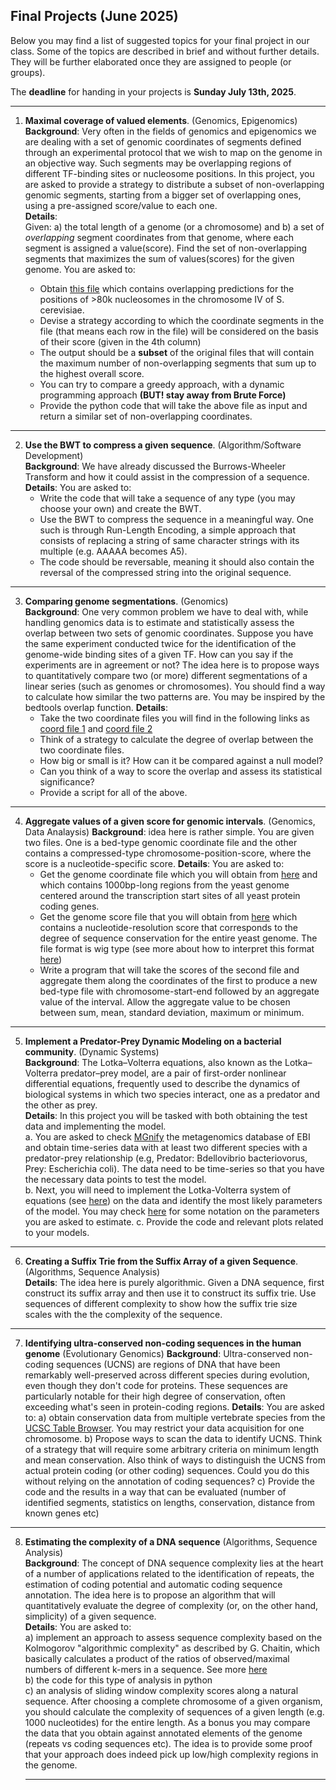 ## Final Projects (June 2025)

Below you may find a list of suggested topics for your final project in our class.
Some of the topics are described in brief and without further details.
They will be further elaborated once they are assigned to people (or groups).

The **deadline** for handing in your projects is **Sunday July 13th, 2025**.

---
1. **Maximal coverage of valued elements**. (Genomics, Epigenomics)  
   **Background**: Very often in the fields of genomics and epigenomics we are dealing with a set of genomic coordinates of segments defined through an experimental protocol that we wish to map on the genome in an objective way. Such segments may be overlapping regions of different TF-binding sites or nucleosome positions. In this project, you are asked to provide a strategy to distribute a subset of non-overlapping genomic segments, starting from a bigger set of overlapping ones, using a pre-assigned score/value to each one.   
   **Details**:  
   Given: a) the total length of a genome (or a chromosome) and b) a set of _overlapping_ segment coordinates from that genome, where each segment is assigned a value(score). Find the set of non-overlapping segments that maximizes the sum of values(scores) for the given genome.
   You are asked to:

   * Obtain [this file](https://www.dropbox.com/scl/fi/t1uvn8xfwavlo6jmt1cx1/sacCer3_chrIV_nucs_overlapping.bed?dl=0&rlkey=vuyfn519sqsp3wnns89nsdlal) which contains overlapping predictions for the positions of >80k nucleosomes in the chromosome IV of S. cerevisiae.
   * Devise a strategy according to which the coordinate segments in the file (that means each row in the file) will be considered on the basis of their score (given in the 4th column)
   * The output should be a **subset** of the original files that will contain the maximum number of non-overlapping segments that sum up to the highest overall score.
   * You can try to compare a greedy approach, with a dynamic programming approach **(BUT! stay away from Brute Force)**
   * Provide the python code that will take the above file as input and return a similar set of non-overlapping coordinates.

---

2. **Use the BWT to compress a given sequence**. (Algorithm/Software Development)  
   **Background**: We have already discussed the Burrows-Wheeler Transform and how it could assist in the compression of a sequence. 
   **Details**:
   You are asked to:  
   * Write the code that will take a sequence of any type (you may choose your own) and create the BWT.
   * Use the BWT to compress the sequence in a meaningful way. One such is through Run-Length Encoding, a simple approach that consists of replacing a string of same character strings with its multiple (e.g. AAAAA becomes A5).
   * The code should be reversable, meaning it should also contain the reversal of the compressed string into the original sequence.
  
---

3. **Comparing genome segmentations**. (Genomics)  
   **Background**: One very common problem we have to deal with, while handling genomics data is to estimate and statistically assess the overlap between two sets of genomic coordinates. Suppose you have the same experiment conducted twice for the identification of the genome-wide binding sites of a given TF. How can you say if the experiments are in agreement or not? The idea here is to propose ways to quantitatively compare two (or more) different segmentations of a linear series (such as genomes or chromosomes). You should find a way to calculate how similar the two patterns are. You may be inspired by the bedtools overlap function.
   **Details**:
   * Take the two coordinate files you will find in the following links as [coord file 1](https://www.dropbox.com/scl/fi/8f6bngwk79ndlqtdi681k/NewRun_MAC1_t4.bed?rlkey=bwqugj7tujm0rkl9la7nqewho&st=0o31va86&dl=0) and [coord file 2](https://www.dropbox.com/scl/fi/sffd3acvrulg40jvce8z3/NewRun_AFT1_t4.bed?rlkey=f43phaxa0tc4ye4l61bytrgz8&st=c4ljukhs&dl=0)
   * Think of a strategy to calculate the degree of overlap between the two coordinate files.
   * How big or small is it? How can it be compared against a null model?
   * Can you think of a way to score the overlap and assess its statistical significance?
   * Provide a script for all of the above.

---

4. **Aggregate values of a given score for genomic intervals**. (Genomics, Data Analaysis)
   **Background**: idea here is rather simple. You are given two files. One is a bed-type genomic coordinate file and the other contains a compressed-type chromosome-position-score, where the score is a nucleotide-specific score. 
**Details**: You are asked to:
   * Get the genome coordinate file which you will obtain from [here](https://www.dropbox.com/scl/fi/6fc8stk76dg2vm93p85pn/saccer2_refseq_genes_TSS_plusmin500.bed?dl=0&rlkey=x9expw5ae08odk1fiyzcfp1ct) and which contains 1000bp-long regions from the yeast genome centered around the transcription start sites of all yeast protein coding genes.
   * Get the genome score file that you will obtain from [here](https://www.dropbox.com/scl/fi/ordt8x4lh325nln6cel8w/sacCer2_phCons.wig?dl=0&rlkey=6a5ay1t02fqhe70w88puv0kq8) which contains a nucleotide-resolution score that corresponds to the degree of sequence conservation for the entire yeast genome. The file format is wig type (see more about how to interpret this format [here](https://www.ensembl.org/info/website/upload/wig.html#:~:text=A%20WIG%20file%20consists%20of,formatting%20options%3A%20fixedStep%20and%20variableStep))
   * Write a program that will take the scores of the second file and aggregate them along the coordinates of the first to produce a new bed-type file with chromosome-start-end followed by an aggregate value of the interval. Allow the aggregate value to be chosen between sum, mean, standard deviation, maximum or minimum. 
  
---

5. **Implement a Predator-Prey Dynamic Modeling on a bacterial community**. (Dynamic Systems)  
   **Background**: The Lotka–Volterra equations, also known as the Lotka–Volterra predator–prey model, are a pair of first-order nonlinear differential equations, frequently used to describe the dynamics of biological systems in which two species interact, one as a predator and the other as prey.   
   **Details**: In this project you will be tasked with both obtaining the test data and implementing the model.   
   a. You are asked to check [MGnify](https://www.ebi.ac.uk/metagenomics) the metagenomics database of EBI and obtain time-series data with at least two different species with a predator-prey relationship (e.g, Predator: Bdellovibrio bacteriovorus, Prey: Escherichia coli). The data need to be time-series so that you have the necessary data points to test the model.  
   b. Next, you will need to implement the Lotka-Volterra system of equations (see [here](https://mathworld.wolfram.com/Lotka-VolterraEquations.html)) on the data and identify the most likely parameters of the model. You may check [here](https://github.com/christoforos-nikolaou/BC205/blob/figures/LotkaVolterra.png) for some notation on the parameters you are asked to estimate.
   c. Provide the code and relevant plots related to your models.

---

6.  **Creating a Suffix Trie from the Suffix Array of a given Sequence**. (Algorithms, Sequence Analysis)  
    **Details**: The idea here is purely algorithmic. Given a DNA sequence, first construct its suffix array and then use it to construct its suffix trie. Use sequences of different complexity to show how the suffix trie size scales with the the complexity of the sequence.

---

7. **Identifying ultra-conserved non-coding sequences in the human genome** (Evolutionary Genomics)
   **Background**: Ultra-conserved non-coding sequences (UCNS) are regions of DNA that have been remarkably well-preserved across different species during evolution, even though they don't code for proteins. These sequences are particularly notable for their high degree of conservation, often exceeding what's seen in protein-coding regions.
   **Details**: You are asked to: 
   a) obtain conservation data from multiple vertebrate species from the [UCSC Table Browser](https://genome.ucsc.edu/cgi-bin/hgTables). You may restrict your data acquisition for one chromosome. 
   b) Propose ways to scan the data to identify UCNS. Think of a strategy that will require some arbitrary criteria on minimum length and mean conservation. Also think of ways to distinguish the UCNS from actual protein coding (or other coding) sequences. Could you do this without relying on the annotation of coding sequences?
   c) Provide the code and the results in a way that can be evaluated (number of identified segments, statistics on lengths, conservation, distance from known genes etc)

---

8. **Estimating the complexity of a DNA sequence** (Algorithms, Sequence Analysis)  
   **Background**: The concept of DNA sequence complexity lies at the heart of a number of applications related to the identification of repeats, the estimation of coding potential and automatic coding sequence annotation. The idea here is to propose an algorithm that will quantitatively evaluate the degree of complexity (or, on the other hand, simplicity) of a given sequence.   
   **Details**: You are asked to:  
   a) implement an approach to assess sequence complexity based on the Kolmogorov "algorithmic complexity" as described by G. Chaitin, which basically calculates a product of the ratios of observed/maximal numbers of different k-mers in a sequence. See more [here](https://resources.qiagenbioinformatics.com/manuals/clccancerresearchworkbench/200/index.php?manual=How_sequence_complexity_is_calculated.html)  
   b) the code for this type of analysis in python  
   c) an analysis of sliding window complexity scores along a natural sequence. After choosing a complete chromosome of a given organism, you should calculate the complexity of sequences of a given length (e.g. 1000 nucleotides) for the entire length. As a bonus you may compare the data that you obtain against annotated elements of the genome (repeats vs coding sequences etc). The idea is to provide some proof that your approach does indeed pick up low/high complexity regions in the genome.  

   ---


